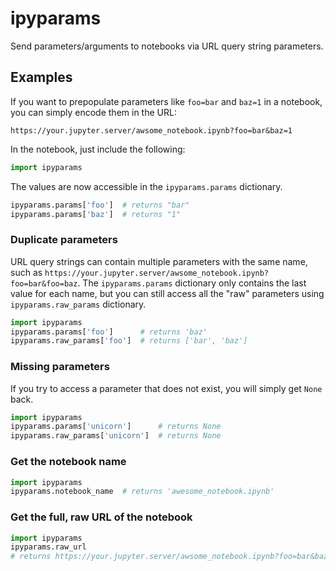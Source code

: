 # ipyparams

Send parameters/arguments to notebooks via URL query string parameters.

## Examples

If you want to prepopulate parameters like `foo=bar` and `baz=1` in a notebook, you can simply encode them in the URL:

```
https://your.jupyter.server/awsome_notebook.ipynb?foo=bar&baz=1
```

In the notebook, just include the following:

```python
import ipyparams
```

The values are now accessible in the `ipyparams.params` dictionary.

```python
ipyparams.params['foo']  # returns "bar"
ipyparams.params['baz']  # returns "1"
```

### Duplicate parameters

URL query strings can contain multiple parameters with the same name, such as `https://your.jupyter.server/awsome_notebook.ipynb?foo=bar&foo=baz`.  The `ipyparams.params` dictionary only contains the last value for each name, but you can still access all the "raw" parameters using `ipyparams.raw_params` dictionary.

```python
import ipyparams
ipyparams.params['foo']      # returns 'baz'
ipyparams.raw_params['foo']  # returns ['bar', 'baz']
```

### Missing parameters

If you try to access a parameter that does not exist, you will simply get `None` back.

```python
import ipyparams
ipyparams.params['unicorn']      # returns None
ipyparams.raw_params['unicorn']  # returns None
```

### Get the notebook name

```python
import ipyparams
ipyparams.notebook_name  # returns 'awesome_notebook.ipynb'
```

### Get the full, raw URL of the notebook

```python
import ipyparams
ipyparams.raw_url
# returns https://your.jupyter.server/awsome_notebook.ipynb?foo=bar&baz=1
```
